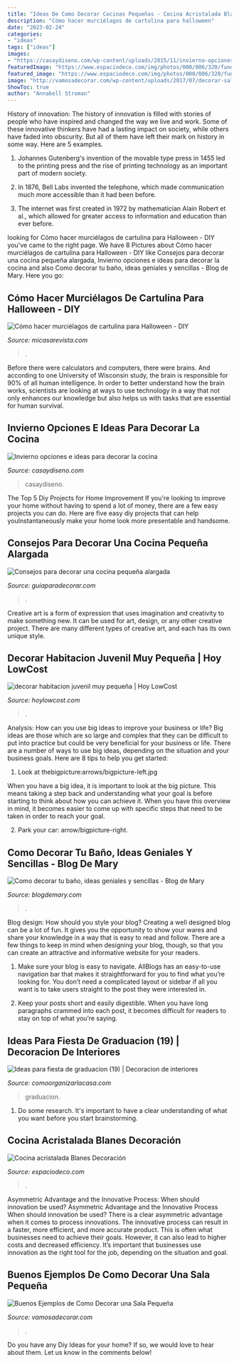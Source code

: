 ```yaml
---
title: "Ideas De Como Decorar Cocinas Pequeñas - Cocina Acristalada Blanes Decoración"
description: "Cómo hacer murciélagos de cartulina para halloween"
date: "2023-02-24"
categories:
- "ideas"
tags: ["ideas"]
images:
- "https://casaydiseno.com/wp-content/uploads/2015/11/invierno-opciones-decorar-cocina-trineo-madra.jpg"
featuredImage: "https://www.espaciodeco.com/img/photos/000/006/320/fundicionn121a_large.jpg"
featured_image: "https://www.espaciodeco.com/img/photos/000/006/320/fundicionn121a_large.jpg"
image: "http://vamosadecorar.com/wp-content/uploads/2017/07/decorar-salas-chicas-7.jpg"
ShowToc: true
author: "Annabell Stroman"
---
```



History of innovation:
The history of innovation is filled with stories of people who have inspired and changed the way we live and work. Some of these innovative thinkers have had a lasting impact on society, while others have faded into obscurity. But all of them have left their mark on history in some way. Here are 5 examples.
1) Johannes Gutenberg's invention of the movable type press in 1455 led to the printing press and the rise of printing technology as an important part of modern society.

2) In 1876, Bell Labs invented the telephone, which made communication much more accessible than it had been before.

3) The internet was first created in 1972 by mathematician Alain Robert et al., which allowed for greater access to information and education than ever before.

	

		
looking for Cómo hacer murciélagos de cartulina para Halloween - DIY you've came to the right page. We have 8 Pictures about Cómo hacer murciélagos de cartulina para Halloween - DIY like Consejos para decorar una cocina pequeña alargada, Invierno opciones e ideas para decorar la cocina and also Como decorar tu baño, ideas geniales y sencillas - Blog de Mary. Here you go:
		
    
## Cómo Hacer Murciélagos De Cartulina Para Halloween - DIY

<img loading=lazy src="https://hips.hearstapps.com/es.h-cdn.co/mcres/images/mi-casa/ideas-decoracion/truco-o-trato/murcielagos-cabeza-abajo/1715757-1-esl-ES/murcielagos-cabeza-abajo.jpg?crop=1.00xw:0.377xh;0,0.235xh&amp;resize=1200:*" onerror="this.onerror=null;this.src='https://tse4.mm.bing.net/th?id=OIP.gB-Vrb2cWPwZsPH8WTwKcgHaDu&amp;pid=15.1';" alt="Cómo hacer murciélagos de cartulina para Halloween - DIY">

_Source: micasarevista.com_

>. 

	

Before there were calculators and computers, there were brains. And according to one University of Wisconsin study, the brain is responsible for 90% of all human intelligence. In order to better understand how the brain works, scientists are looking at ways to use technology in a way that not only enhances our knowledge but also helps us with tasks that are essential for human survival.

    
## Invierno Opciones E Ideas Para Decorar La Cocina

<img loading=lazy src="https://casaydiseno.com/wp-content/uploads/2015/11/invierno-opciones-decorar-cocina-trineo-madra.jpg" onerror="this.onerror=null;this.src='https://tse3.mm.bing.net/th?id=OIP.COErAYKW-hfJMyxI87WjyQHaLL&amp;pid=15.1';" alt="Invierno opciones e ideas para decorar la cocina">

_Source: casaydiseno.com_

>casaydiseno. 

	

The Top 5 Diy Projects for Home Improvement
If you're looking to improve your home without having to spend a lot of money, there are a few easy projects you can do. Here are five easy diy projects that can help youInstantaneously make your home look more presentable and handsome.

    
## Consejos Para Decorar Una Cocina Pequeña Alargada

<img loading=lazy src="https://www.guiaparadecorar.com/wp-content/uploads/2018/05/Consejos-para-decorar-una-cocina-pequeña-alargada2.jpg" onerror="this.onerror=null;this.src='https://tse4.mm.bing.net/th?id=OIP.FZ4nZNlzJaXKkEUNwTyVAwHaJ4&amp;pid=15.1';" alt="Consejos para decorar una cocina pequeña alargada">

_Source: guiaparadecorar.com_

>. 

	

Creative art is a form of expression that uses imagination and creativity to make something new. It can be used for art, design, or any other creative project. There are many different types of creative art, and each has its own unique style.

    
## Decorar Habitacion Juvenil Muy Pequeña | Hoy LowCost

<img loading=lazy src="http://hoylowcost.com/wp-content/uploads/2015/06/decorar-habitacion-juvenil-muy-pequeña.jpg" onerror="this.onerror=null;this.src='https://tse4.mm.bing.net/th?id=OIP.BR1FvVahKX4nlrx5nV996QHaGE&amp;pid=15.1';" alt="decorar habitacion juvenil muy pequeña | Hoy LowCost">

_Source: hoylowcost.com_

>. 

	

Analysis: How can you use big ideas to improve your business or life?
Big ideas are those which are so large and complex that they can be difficult to put into practice but could be very beneficial for your business or life. There are a number of ways to use big ideas, depending on the situation and your business goals. Here are 8 tips to help you get started:
1. Look at thebigpicture:arrows/bigpicture-left.jpg

When you have a big idea, it is important to look at the big picture. This means taking a step back and understanding what your goal is before starting to think about how you can achieve it. When you have this overview in mind, it becomes easier to come up with specific steps that need to be taken in order to reach your goal.

2. Park your car: arrow/bigpicture-right.

    
## Como Decorar Tu Baño, Ideas Geniales Y Sencillas - Blog De Mary

<img loading=lazy src="https://blogdemary.com/wp-content/uploads/blogdemary.com16-1.jpg" onerror="this.onerror=null;this.src='https://tse4.mm.bing.net/th?id=OIP.XtCAeQXpnSM2NwF4c2V13gHaNK&amp;pid=15.1';" alt="Como decorar tu baño, ideas geniales y sencillas - Blog de Mary">

_Source: blogdemary.com_

>. 

	

Blog design: How should you style your blog?
Creating a well designed blog can be a lot of fun. It gives you the opportunity to show your wares and share your knowledge in a way that is easy to read and follow. There are a few things to keep in mind when designing your blog, though, so that you can create an attractive and informative website for your readers.
1. Make sure your blog is easy to navigate. AllBlogs has an easy-to-use navigation bar that makes it straightforward for you to find what you’re looking for. You don’t need a complicated layout or sidebar if all you want is to take users straight to the post they were interested in.

2. Keep your posts short and easily digestible. When you have long paragraphs crammed into each post, it becomes difficult for readers to stay on top of what you’re saying.

    
## Ideas Para Fiesta De Graduacion (19) | Decoracion De Interiores

<img loading=lazy src="http://comoorganizarlacasa.com/wp-content/uploads/2016/05/Ideas-para-fiesta-de-graduacion-19.jpg" onerror="this.onerror=null;this.src='https://tse4.mm.bing.net/th?id=OIP.rKUN0z2NU3KO9pJBiP1hYwHaJ5&amp;pid=15.1';" alt="Ideas para fiesta de graduacion (19) | Decoracion de interiores">

_Source: comoorganizarlacasa.com_

>graduacion. 

	

1. Do some research. It's important to have a clear understanding of what you want before you start brainstorming.

    
## Cocina Acristalada Blanes Decoración

<img loading=lazy src="https://www.espaciodeco.com/img/photos/000/006/320/fundicionn121a_large.jpg" onerror="this.onerror=null;this.src='https://tse2.mm.bing.net/th?id=OIP.E2c8Ga--q6lnA4igEeRsTQHaFz&amp;pid=15.1';" alt="Cocina acristalada Blanes Decoración">

_Source: espaciodeco.com_

>. 

	

Asymmetric Advantage and the Innovative Process: When should innovation be used?
Asymmetric Advantage and the Innovative Process
When should innovation be used? There is a clear asymmetric advantage when it comes to process innovations. The innovative process can result in a faster, more efficient, and more accurate product. This is often what businesses need to achieve their goals. However, it can also lead to higher costs and decreased efficiency. It’s important that businesses use innovation as the right tool for the job, depending on the situation and goal.

    
## Buenos Ejemplos De Como Decorar Una Sala Pequeña

<img loading=lazy src="http://vamosadecorar.com/wp-content/uploads/2017/07/decorar-salas-chicas-7.jpg" onerror="this.onerror=null;this.src='https://tse1.mm.bing.net/th?id=OIP.eb8PDXRp_EGHNNQNTPTvhAHaFr&amp;pid=15.1';" alt="Buenos Ejemplos de Como Decorar una Sala Pequeña">

_Source: vamosadecorar.com_

>. 

	

Do you have any Diy Ideas for your home? If so, we would love to hear about them. Let us know in the comments below!

